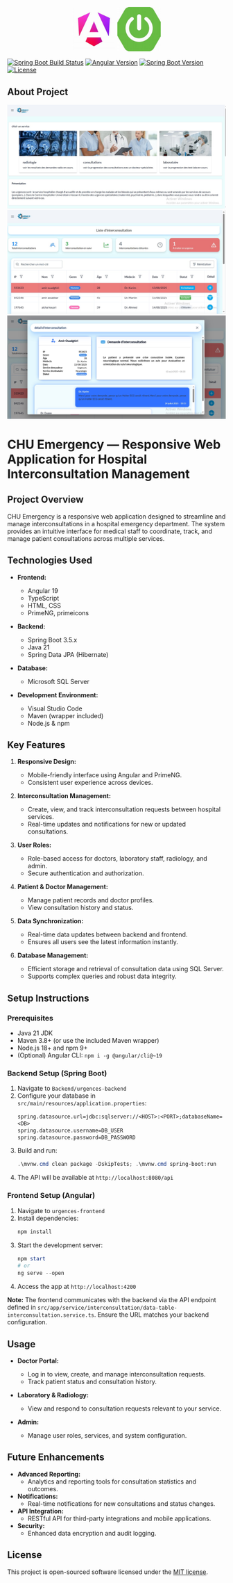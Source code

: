 


<p align="center">
  <img src="angular.jpeg" width="100" alt="Angular Logo">
  <img src="spring.jpeg" width="100" alt="Spring Boot Logo">
</p>

<p align="center">

  <a href="https://github.com/spring-projects/spring-boot/actions"><img src="https://github.com/spring-projects/spring-boot/workflows/CI/badge.svg" alt="Spring Boot Build Status"></a>
  <a href="https://www.npmjs.com/package/@angular/core"><img src="https://img.shields.io/npm/v/@angular/core" alt="Angular Version"></a>
  <a href="https://search.maven.org/artifact/org.springframework.boot/spring-boot-starter"><img src="https://img.shields.io/maven-central/v/org.springframework.boot/spring-boot-starter" alt="Spring Boot Version"></a>
  <a href="https://opensource.org/licenses/MIT"><img src="https://img.shields.io/badge/License-MIT-blue.svg" alt="License"></a>
</p>

## About Project

![Acceuil Page](cap1.jpg)
![Consultation Page](cap2.jpg)
![Consultation details Page](cap3.jpg)


# CHU Emergency — Responsive Web Application for Hospital Interconsultation Management

## Project Overview
CHU Emergency is a responsive web application designed to streamline and manage interconsultations in a hospital emergency department. The system provides an intuitive interface for medical staff to coordinate, track, and manage patient consultations across multiple services.

## Technologies Used
- **Frontend:**
  - Angular 19
  - TypeScript
  - HTML, CSS
  - PrimeNG, primeicons

- **Backend:**
  - Spring Boot 3.5.x
  - Java 21
  - Spring Data JPA (Hibernate)

- **Database:**
  - Microsoft SQL Server

- **Development Environment:**
  - Visual Studio Code
  - Maven (wrapper included)
  - Node.js & npm

## Key Features
1. **Responsive Design:**
   - Mobile-friendly interface using Angular and PrimeNG.
   - Consistent user experience across devices.

2. **Interconsultation Management:**
   - Create, view, and track interconsultation requests between hospital services.
   - Real-time updates and notifications for new or updated consultations.

3. **User Roles:**
   - Role-based access for doctors, laboratory staff, radiology, and admin.
   - Secure authentication and authorization.

4. **Patient & Doctor Management:**
   - Manage patient records and doctor profiles.
   - View consultation history and status.

5. **Data Synchronization:**
   - Real-time data updates between backend and frontend.
   - Ensures all users see the latest information instantly.

6. **Database Management:**
   - Efficient storage and retrieval of consultation data using SQL Server.
   - Supports complex queries and robust data integrity.

## Setup Instructions
### Prerequisites
- Java 21 JDK
- Maven 3.8+ (or use the included Maven wrapper)
- Node.js 18+ and npm 9+
- (Optional) Angular CLI: `npm i -g @angular/cli@~19`

### Backend Setup (Spring Boot)
1. Navigate to `Backend/urgences-backend`
2. Configure your database in `src/main/resources/application.properties`:
   ```properties
   spring.datasource.url=jdbc:sqlserver://<HOST>:<PORT>;databaseName=<DB>
   spring.datasource.username=DB_USER
   spring.datasource.password=DB_PASSWORD
   ```
3. Build and run:
   ```powershell
   .\mvnw.cmd clean package -DskipTests; .\mvnw.cmd spring-boot:run
   ```
4. The API will be available at `http://localhost:8080/api`

### Frontend Setup (Angular)
1. Navigate to `urgences-frontend`
2. Install dependencies:
   ```powershell
   npm install
   ```
3. Start the development server:
   ```powershell
   npm start
   # or
   ng serve --open
   ```
4. Access the app at `http://localhost:4200`

**Note:** The frontend communicates with the backend via the API endpoint defined in `src/app/service/interconsultation/data-table-interconsultation.service.ts`. Ensure the URL matches your backend configuration.

## Usage

- **Doctor Portal:**
  - Log in to view, create, and manage interconsultation requests.
  - Track patient status and consultation history.

- **Laboratory & Radiology:**
  - View and respond to consultation requests relevant to your service.

- **Admin:**
  - Manage user roles, services, and system configuration.

## Future Enhancements
- **Advanced Reporting:**
  - Analytics and reporting tools for consultation statistics and outcomes.
- **Notifications:**
  - Real-time notifications for new consultations and status changes.
- **API Integration:**
  - RESTful API for third-party integrations and mobile applications.
- **Security:**
  - Enhanced data encryption and audit logging.

## License

This project is open-sourced software licensed under the [MIT license](https://opensource.org/licenses/MIT).
